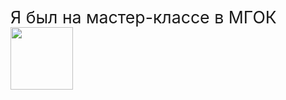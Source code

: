 <div>
<p style="display:inline-block; font-size:20pt;"> Я был на мастер-классе в МГОК </h1>
<img style="display:inline-block;" src="https://user-images.githubusercontent.com/27802579/218446128-e76af488-456b-4018-875b-f8f923550f95.png" height=100, weight=100 />
</div>
